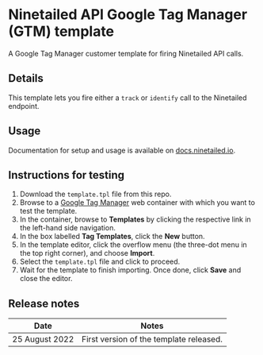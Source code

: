 # Ninetailed API Google Tag Manager (GTM) template
A Google Tag Manager customer template for firing Ninetailed API calls.

## Details
This template lets you fire either a `track` or `identify` call to the Ninetailed endpoint.

## Usage
Documentation for setup and usage is available on [docs.ninetailed.io](https://docs.ninetailed.io/integrations/getting-started).

## Instructions for testing
1. Download the `template.tpl` file from this repo.
2. Browse to a [Google Tag Manager](https://tagmanager.google.com/) web container with which you want to test the template.
3. In the container, browse to **Templates** by clicking the respective link in the left-hand side navigation.
4. In the box labelled **Tag Templates**, click the **New** button.
5. In the template editor, click the overflow menu (the three-dot menu in the top right corner), and choose **Import**.
6. Select the `template.tpl` file and click to proceed.
7. Wait for the template to finish importing. Once done, click **Save** and close the editor.

## Release notes
| Date | Notes |
|------|-------|
| 25 August 2022 | First version of the template released. |
